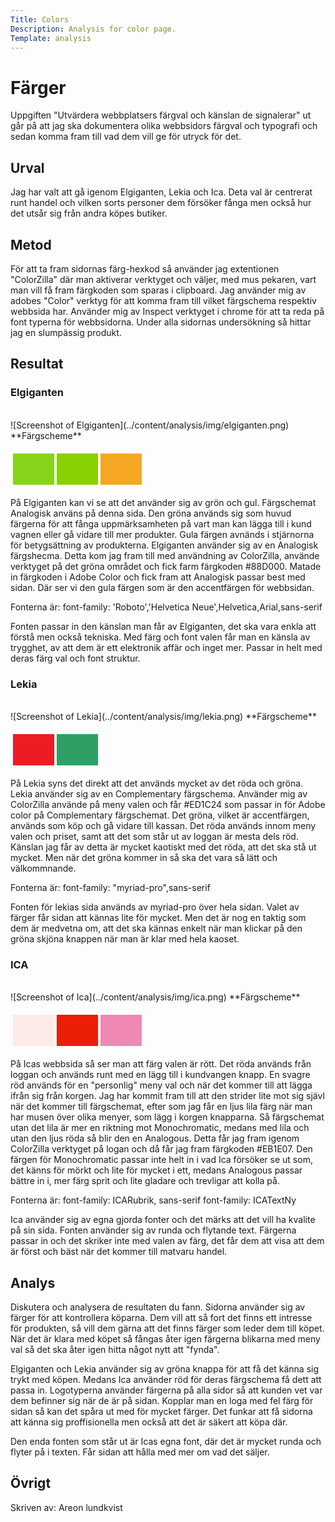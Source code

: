 ```yaml
---
Title: Colors
Description: Analysis for color page.
Template: analysis
---
```


Färger
=======================

Uppgiften "Utvärdera webbplatsers färgval och känslan de signalerar" ut går på att jag ska dokumentera olika webbsidors färgval och typografi och sedan komma fram till vad dem vill ge för utryck för det.

Urval
-----------------------

Jag har valt att gå igenom Elgiganten, Lekia och Ica. Deta val är centrerat runt handel och vilken sorts personer dem försöker fånga men också hur det utsår sig från andra köpes butiker.

Metod
-----------------------

För att ta fram sidornas färg-hexkod så använder jag extentionen "ColorZilla" där man aktiverar verktyget och väljer, med mus pekaren, vart man vill få fram färgkoden som sparas i clipboard. Jag använder mig av adobes "Color" verktyg för att komma fram till vilket färgschema respektiv webbsida har.
Använder mig av Inspect verktyget i chrome för att ta reda på font typerna för webbsidorna.
Under alla sidornas undersökning så hittar jag en slumpässig produkt.

Resultat
-----------------------

### Elgiganten
<br/>
![Screenshot of Elgiganten](../content/analysis/img/elgiganten.png)
**Färgscheme**
<table style="border-spacing: 4px; border-collapse: separate;">
    <tr>
        <td style="height: 50px; width: 50px; background-color: #88d41c;">
        <td style="height: 50px; width: 50px; background-color: #88d000;">
        <td style="height: 50px; width: 50px; background-color: #f5a623;">
    </tr>
</table>
På Elgiganten kan vi se att det använder sig av grön och gul. Färgschemat Analogisk använs på denna sida. Den gröna används sig som huvud färgerna för att fånga uppmärksamheten på vart man kan lägga till i kund vagnen eller gå vidare till mer produkter. Gula färgen avnänds i stjärnorna för betygsättning av produkterna. Elgiganten använder sig av en Analogisk färgshecma. Detta kom jag fram till med användning av ColorZilla, använde verktyget på det gröna området och fick farm färgkoden #88D000. Matade in färgkoden i Adobe Color och fick fram att Analogisk passar best med sidan. Där ser vi den gula färgen som är den accentfärgen för webbsidan.

Fonterna är:
font-family: 'Roboto','Helvetica Neue',Helvetica,Arial,sans-serif

Fonten passar in den känslan man får av Elgiganten, det ska vara enkla att förstå men också tekniska. Med färg och font valen får man en känsla av trygghet, av att dem är ett elektronik affär och inget mer. Passar in helt med deras färg val och font struktur.

### Lekia
<br/>
![Screenshot of Lekia](../content/analysis/img/lekia.png)
**Färgscheme**
<table style="border-spacing: 4px; border-collapse: separate;">
    <tr>
        <td style="height: 50px; width: 50px; background-color: #ed1c24;">
        <td style="height: 50px; width: 50px; background-color: #2f9f66;">
    </tr>
</table>
På Lekia syns det direkt att det används mycket av det röda och gröna. Lekia använder sig av en Complementary färgschema. Använder mig av ColorZilla använde på meny valen och får #ED1C24 som passar in för Adobe color på Complementary färgschemat. Det gröna, vilket är accentfärgen, används som köp och gå vidare till kassan. Det röda används innom meny valen och priset, samt att det som står ut av loggan är mesta dels röd. Känslan jag får av detta är mycket kaotiskt med det röda, att det ska stå ut mycket. Men när det gröna kommer in så ska det vara så lätt och välkommnande. 

Fonterna är:
font-family: "myriad-pro",sans-serif

Fonten för lekias sida används av myriad-pro över hela sidan. Valet av färger får sidan att kännas lite för mycket. Men det är nog en taktig som dem är medvetna om, att det ska kännas enkelt när man klickar på den gröna skjöna knappen när man är klar med hela kaoset.

### ICA
<br/>
![Screenshot of Ica](../content/analysis/img/ica.png)
**Färgscheme**
<table style="border-spacing: 4px; border-collapse: separate;">
    <tr>
        <td style="height: 50px; width: 50px; background-color: #fcece7;">
        <td style="height: 50px; width: 50px; background-color: #eb1e07;">
        <td style="height: 50px; width: 50px; background-color: #f088b6;">
    </tr>
</table>
På Icas webbsida så ser man att färg valen är rött. Det röda används från loggan och används runt med en lägg till i kundvangen knapp. En svagre röd används för en "personlig" meny val och när det kommer till att lägga ifrån sig från korgen. Jag har kommit fram till att den strider lite mot sig sjävl när det kommer till färgschemat, efter som jag får en ljus lila färg när man har musen över olika menyer, som lägg i korgen knapparna. Så färgschemat utan det lila är mer en riktning mot Monochromatic, medans med lila och utan den ljus röda så blir den en Analogous. Detta får jag fram igenom ColorZilla verktyget på logan och då får jag fram färgkoden #EB1E07. Den färgen för Monochromatic passar inte helt in i vad Ica försöker se ut som, det känns för mörkt och lite för mycket i ett, medans Analogous passar bättre in i, mer färg sprit och lite gladare och trevligar att kolla på.

Fonterna är:
font-family: ICARubrik, sans-serif
font-family: ICATextNy

Ica använder sig av egna gjorda fonter och det märks att det vill ha kvalite på sin sida. Fonten använder sig av runda och flytande text. Färgerna passar in och det skriker inte med valen av färg, det får dem att visa att dem är först och bäst när det kommer till matvaru handel.

Analys
-----------------------

Diskutera och analysera de resultaten du fann.
Sidorna använder sig av färger för att kontrollera köparna. Dem vill att så fort det finns ett intresse för produkten, så vill dem gärna att det finns färger som leder dem till köpet. När det är klara med köpet så fångas åter igen färgerna blikarna med meny val så det ska åter igen hitta något nytt att "fynda".

Elgiganten och Lekia använder sig av gröna knappa för att få det känna sig trykt med köpen. Medans Ica använder röd för deras färgschema få dett att passa in.
Logotyperna använder färgerna på alla sidor så att kunden vet var dem befinner sig när de är på sidan. Kopplar man en loga med fel färg för sidan så kan det spåra ut med för mycket färger. Det funkar att få sidorna att känna sig proffisionella men också att det är säkert att köpa där.

Den enda fonten som står ut är Icas egna font, där det är mycket runda och flyter på i texten. Får sidan att hålla med mer om vad det säljer.

Övrigt
-----------------------

Skriven av: Areon lundkvist
